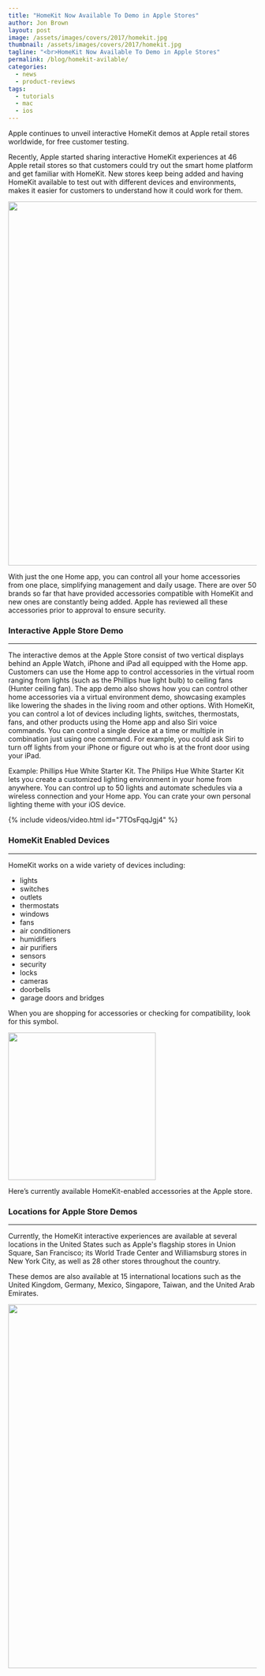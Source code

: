 ```yaml
---
title: "HomeKit Now Available To Demo in Apple Stores"
author: Jon Brown
layout: post
image: /assets/images/covers/2017/homekit.jpg
thumbnail: /assets/images/covers/2017/homekit.jpg
tagline: "<br>HomeKit Now Available To Demo in Apple Stores"
permalink: /blog/homekit-avilable/
categories:
  - news
  - product-reviews
tags:
  - tutorials
  - mac
  - ios
---
```

Apple continues to unveil interactive HomeKit demos at Apple retail stores worldwide, for free customer testing.

Recently, Apple started sharing interactive HomeKit experiences at 46 Apple retail stores so that customers could try out the smart home platform and get familiar with HomeKit. New stores keep being added and having HomeKit available to test out with different devices and environments, makes it easier for customers to understand how it could work for them.

<img src="{{ site.site_cdn }}/assets/images/blog/2017/homekit/HomeKit_1.jpg" class="img-fluid rounded m-2" width="738" />

With just the one Home app, you can control all your home accessories from one place, simplifying management and daily usage. There are over 50 brands so far that have provided accessories compatible with HomeKit and new ones are constantly being added. Apple has reviewed all these accessories prior to approval to ensure security. 
 
### Interactive Apple Store Demo
---
The interactive demos at the Apple Store consist of two vertical displays behind an Apple Watch, iPhone and iPad all equipped with the Home app. Customers can use the Home app to control accessories in the virtual room ranging from lights (such as the Phillips hue light bulb) to ceiling fans (Hunter ceiling fan). The app demo also shows how you can control other home accessories via a virtual environment demo, showcasing examples like lowering the shades in the living room and other options.
With HomeKit, you can control a lot of devices including lights, switches, thermostats, fans, and other products using the Home app and also Siri voice commands. You can control a single device at a time or multiple in combination just using one command.
For example, you could ask Siri to turn off lights from your iPhone or figure out who is at the front door using your iPad.

Example: Phillips Hue White Starter Kit. The Philips Hue White Starter Kit lets you create a customized lighting environment in your home from anywhere. You can control up to 50 lights and automate schedules via a wireless connection and your Home app. You can crate your own personal lighting theme with your iOS device.

{% include videos/video.html id="7TOsFqqJgj4" %}

### HomeKit Enabled Devices
---
HomeKit works on a wide variety of devices including:  
- lights
- switches
- outlets
- thermostats
- windows
- fans
- air conditioners
- humidifiers
- air purifiers
- sensors
- security
- locks
- cameras
- doorbells 
- garage doors and bridges

When you are shopping for accessories or checking for compatibility, look for this symbol. 

<img src="{{ site.site_cdn }}/assets/images/blog/2017/homekit/HomeKit_2.png" class="img-fluid rounded m-2" width="299" />
 
Here’s currently available HomeKit-enabled accessories at the Apple store.

### Locations for Apple Store Demos
---
Currently, the HomeKit interactive experiences are available at several locations in the United States such as Apple's flagship stores in Union Square, San Francisco; its World Trade Center and Williamsburg stores in New York City, as well as 28 other stores throughout the country.

These demos are also available at 15 international locations such as the United Kingdom, Germany, Mexico, Singapore, Taiwan, and the United Arab Emirates.

<img src="{{ site.site_cdn }}/assets/images/blog/2017/homekit/HomeKit_3.png" class="img-fluid rounded m-2" width="738" />
